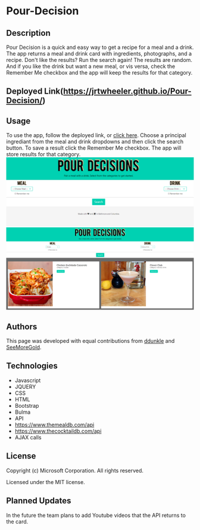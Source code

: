# Pour-Decision
## Description
Pour Decision is a quick and easy way to get a recipe for a meal and a drink. The app returns a meal and drink card with ingredients, photographs, and a recipe.  Don't like the results? Run the search again! The results are random. And if you like the drink but want a new meal, or vis versa, check the Remember Me checkbox and the app will keep the results for that category.
## Deployed Link(https://jrtwheeler.github.io/Pour-Decision/)
## Usage
To use the app, follow the deployed link, or [click here](https://jrtwheeler.github.io/Pour-Decision/). Choose a principal ingrediant from the meal and drink dropdowns and then click the search button. To save a result click the Remember Me checkbox. The app will store results for that category.
![Web page](assets/images/website_2.png)
![Web page](assets/images/website_3.png)
## Authors
This page was developed with equal contributions from [ddunkle](https://github.com/ddunkle) and [SeeMoreGold](https://github.com/SeeMoreGold). 
## Technologies
* Javascript
* JQUERY
* CSS
* HTML
* Bootstrap
* Bulma
* API
* https://www.themealdb.com/api
* https://www.thecocktaildb.com/api
* AJAX calls
## License
Copyright (c) Microsoft Corporation. All rights reserved.

Licensed under the MIT license.
## Planned Updates
In the future the team plans to add Youtube videos that the API returns to the card. 
